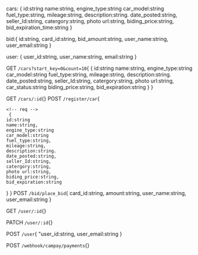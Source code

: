 <!-- Models -->
cars: {
    id:string
    name:string,
    engine_type:string
    car_model:string
    fuel_type:string,
    mileage:string,
    description:string.
    date_posted:string,
    seller_Id:string,
    catergory:string,
    photo url:string,
    biding_price:string,
    bid_expiration_time:string
}

bid:{
    id:string,
    card_id:string,
    bid_amount:string,
    user_name:string,
    user_email:string
}

user: {
    user_id:string,
    user_name:string,
    email:string
}


<!-- endpoints -->
GET  `/cars?start_key=0&count=10`{
    {
    id:string
    name:string,
    engine_type:string
    car_model:string
    fuel_type:string,
    mileage:string,
    description:string.
    date_posted:string,
    seller_Id:string,
    catergory:string,
    photo url:string,
    car_status:string
    biding_price:string,
    bid_expiration:string
}
}

GET  `/cars/:id`{}
POST  `/register/car`{

    <!-- req -->
     {
    id:string
    name:string,
    engine_type:string
    car_model:string
    fuel_type:string,
    mileage:string,
    description:string.
    date_posted:string,
    seller_Id:string,
    catergory:string,
    photo url:string,
    biding_price:string,
    bid_expiration:string
}
}
POST  `/bid/place_bid`{
    card_id:string,
    amount:string,
    user_name:string,
    user_email:string
}

GET  `/user/:id`{}

PATCH  `/user/:id`{}


POST  `/user`{
    "user_id:string,
    user_email:string
}

POST `/webhook/campay/payments`{}   